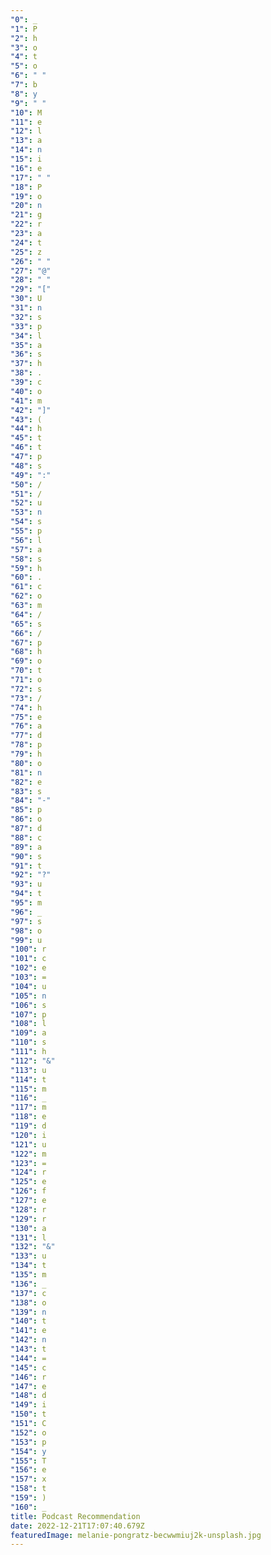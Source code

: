 ```yaml
---
"0": _
"1": P
"2": h
"3": o
"4": t
"5": o
"6": " "
"7": b
"8": y
"9": " "
"10": M
"11": e
"12": l
"13": a
"14": n
"15": i
"16": e
"17": " "
"18": P
"19": o
"20": n
"21": g
"22": r
"23": a
"24": t
"25": z
"26": " "
"27": "@"
"28": " "
"29": "["
"30": U
"31": n
"32": s
"33": p
"34": l
"35": a
"36": s
"37": h
"38": .
"39": c
"40": o
"41": m
"42": "]"
"43": (
"44": h
"45": t
"46": t
"47": p
"48": s
"49": ":"
"50": /
"51": /
"52": u
"53": n
"54": s
"55": p
"56": l
"57": a
"58": s
"59": h
"60": .
"61": c
"62": o
"63": m
"64": /
"65": s
"66": /
"67": p
"68": h
"69": o
"70": t
"71": o
"72": s
"73": /
"74": h
"75": e
"76": a
"77": d
"78": p
"79": h
"80": o
"81": n
"82": e
"83": s
"84": "-"
"85": p
"86": o
"87": d
"88": c
"89": a
"90": s
"91": t
"92": "?"
"93": u
"94": t
"95": m
"96": _
"97": s
"98": o
"99": u
"100": r
"101": c
"102": e
"103": =
"104": u
"105": n
"106": s
"107": p
"108": l
"109": a
"110": s
"111": h
"112": "&"
"113": u
"114": t
"115": m
"116": _
"117": m
"118": e
"119": d
"120": i
"121": u
"122": m
"123": =
"124": r
"125": e
"126": f
"127": e
"128": r
"129": r
"130": a
"131": l
"132": "&"
"133": u
"134": t
"135": m
"136": _
"137": c
"138": o
"139": n
"140": t
"141": e
"142": n
"143": t
"144": =
"145": c
"146": r
"147": e
"148": d
"149": i
"150": t
"151": C
"152": o
"153": p
"154": y
"155": T
"156": e
"157": x
"158": t
"159": )
"160": _
title: Podcast Recommendation
date: 2022-12-21T17:07:40.679Z
featuredImage: melanie-pongratz-becwwmiuj2k-unsplash.jpg
---
```

